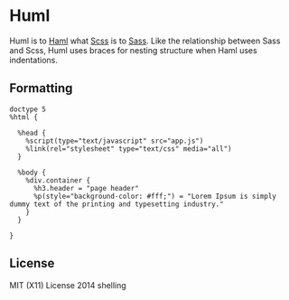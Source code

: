 # Huml

Huml is to [Haml](github.com/haml/haml) what [Scss](http://sass-lang.com/) is to [Sass](http://sass-lang.com/).
Like the relationship between Sass and Scss, Huml uses braces for nesting structure
when Haml uses indentations.

## Formatting

    doctype 5
    %html {

      %head {
        %script(type="text/javascript" src="app.js")
        %link(rel="stylesheet" type="text/css" media="all")
      }

      %body {
        %div.container {
          %h3.header = "page header"
          %p(style="background-color: #fff;") = "Lorem Ipsum is simply dummy text of the printing and typesetting industry."
        }
      }

    }

## License

MIT (X11) License 2014 shelling
